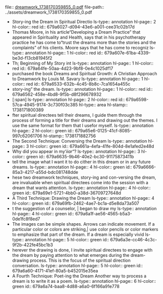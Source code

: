 file:: [dreamwork_1738170359855_0.pdf](../assets/dreamwork_1738170359855_0.pdf)
file-path:: ../assets/dreamwork_1738170359855_0.pdf

- Story-ing the Dream in Spiritual Directio
  ls-type:: annotation
  hl-page:: 2
  hl-color:: red
  id:: 679a6027-d094-43e6-a001-cee31c02b17d
- Thomas Moore, in his article“Developing a Dream Practice” that appeared in Spirituality and Health, says that in his psychotherapy practice he has come to“trust the dreams more than the stories and the complaints” of his clients. Moore says that he has come to recogniz
  ls-type:: annotation
  hl-page:: 1
  hl-color:: red
  id:: 679a607e-61ba-4339-be3d-f13cb81945f2
- Th; Beginning of My Story int
  ls-type:: annotation
  hl-page:: 1
  hl-color:: red
  id:: 679a64fe-50aa-4d23-9bf8-0e4c1025df17
- purchased the book Dreams and Spiritual Growth: A Christian Approach to Dreamwork by Louis M. Savary
  ls-type:: annotation
  hl-page:: 1
  hl-color:: red
  id:: 679a6533-632b-4c45-8b8c-7ca1654a455c
- story-ing” the dream.
  ls-type:: annotation
  hl-page:: 1
  hl-color:: red
  id:: 679a6562-458e-4bd8-9f5b-d8f296678932
- [:span]
  ls-type:: annotation
  hl-page:: 2
  hl-color:: red
  id:: 679a6598-57ca-4945-9174-3c730f03c385
  hl-type:: area
  hl-stamp:: 1738171800389
- fter spiritual directees tell their dreams, I guide them through the process of forming a title for their dreams and drawing out the themes. I use the same format for them that I usefor myself.
  ls-type:: annotation
  hl-page:: 2
  hl-color:: green
  id:: 679a65e6-0125-41cf-8085-997c62061706
  hl-stamp:: 1738171882756
- The Second Technique: Conversing the Dream
  ls-type:: annotation
  hl-page:: 3
  hl-color:: green
  id:: 679a661a-4efa-41fe-804d-8e1afed2e48d
- Why did you appear in my‘_iiar_“?
  ls-type:: annotation
  hl-page:: 3
  hl-color:: green
  id:: 679a6635-9b46-40e2-bc30-91175873411b
- tell the image what I want it to do cither in this dream or in any future dreams.
  ls-type:: annotation
  hl-page:: 4
  hl-color:: green
  id:: 679a6666-85a3-4217-a55d-bdc081748dde
- hese two dreamwork techniques, story-ing and con-versing the dream, are invaluable when spiritual directees come into the session with a dream that wants attention.
  ls-type:: annotation
  hl-page:: 4
  hl-color:: green
  id:: 679a69e1-5721-4bb0-a38d-36709727648d
- A Third Technique: Drawing the Dream
  ls-type:: annotation
  hl-page:: 4
  hl-color:: green
  id:: 679a69fb-2462-4ae7-bc1a-d5e8da73a507
- t the suggestion of a counselor, | began to draw my
  ls-type:: annotation
  hl-page:: 4
  hl-color:: green
  id:: 679a6a1f-ae56-4565-b5a3-0de1fc8f8ed7
- The images can be simple shapes. Arrows can indicate movement. If a particular color or colors are striking,| use color pencils or color markers to emphasize that part of the dream. If a dream is especially vivid
  ls-type:: annotation
  hl-page:: 5
  hl-color:: green
  id:: 679a6a3e-cc46-4c3c-9f2b-422fe45bc1b3
- herever the drawing is done, I invite spiritual directees to engage with the dream by paying attention to what emerges during the dream-drawing process. This is the focus of the spiritual direction conversation.
  ls-type:: annotation
  hl-page:: 5
  hl-color:: green
  id:: 679a6a60-4171-41ef-80a5-b452015e35ea
- A Fourth Technique: Poet-ing the Dream Another way to process a dream is to write it as a poem.
  ls-type:: annotation
  hl-page:: 6
  hl-color:: green
  id:: 679a6a74-baa8-4d88-a6a0-6f166a91e778